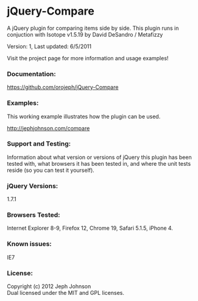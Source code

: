 jQuery-Compare
==============

A jQuery plugin for comparing items side by side. This plugin runs in conjuction with Isotope v1.5.19 by David DeSandro / Metafizzy

Version: 1, Last updated: 6/5/2011

Visit the project page for more information and usage examples!


<h3>Documentation:</h3>

https://github.com/orojeph/jQuery-Compare


<h3>Examples:</h3>

This working example illustrates how the plugin can be used.

http://jephjohnson.com/compare


<h3>Support and Testing:</h3>

Information about what version or versions of jQuery this plugin has been tested with, what browsers it has been tested in, and where the unit tests reside (so you can test it yourself).


<h3>jQuery Versions:</h3>

1.7.1


<h3>Browsers Tested:</h3>

Internet Explorer 8-9, Firefox 12, Chrome 19, Safari 5.1.5, iPhone 4.


<h3>Known issues:</h3>
IE7


<h3>License:</h3>

Copyright (c) 2012 Jeph Johnson<br/>
Dual licensed under the MIT and GPL licenses.